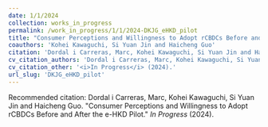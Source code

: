 ```yaml
---
date: 1/1/2024
collection: works_in_progress
permalink: /work_in_progress/1/1/2024-DKJG_eHKD_pilot
title: "Consumer Perceptions and Willingness to Adopt rCBDCs Before and After the e-HKD Pilot"
coauthors: 'Kohei Kawaguchi, Si Yuan Jin and Haicheng Guo'
citation: 'Dordal i Carreras, Marc, Kohei Kawaguchi, Si Yuan Jin and Haicheng Guo. &quot;Consumer Perceptions and Willingness to Adopt rCBDCs Before and After the e-HKD Pilot.&quot;  <i>In Progress</i> (2024).'
cv_citation_authors: 'Dordal i Carreras, Marc, Kohei Kawaguchi, Si Yuan Jin and Haicheng Guo'
cv_citation_other: '<i>In Progress</i> (2024).'
url_slug: 'DKJG_eHKD_pilot'
---
```



Recommended citation: Dordal i Carreras, Marc, Kohei Kawaguchi, Si Yuan Jin and Haicheng Guo. "Consumer Perceptions and Willingness to Adopt rCBDCs Before and After the e-HKD Pilot."  <i>In Progress</i> (2024).